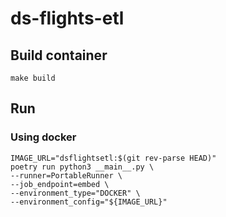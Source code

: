 # ds-flights-etl

## Build container

```shell
make build
```

## Run

### Using docker

```shell
IMAGE_URL="dsflightsetl:$(git rev-parse HEAD)"
poetry run python3 __main__.py \
--runner=PortableRunner \
--job_endpoint=embed \
--environment_type="DOCKER" \
--environment_config="${IMAGE_URL}"
```
